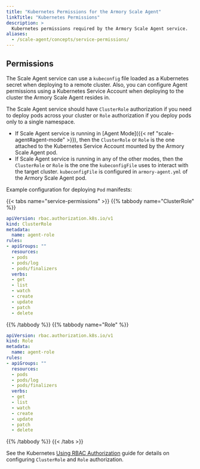 ```yaml
---
title: "Kubernetes Permissions for the Armory Scale Agent"
linkTitle: "Kubernetes Permissions"
description: >
  Kubernetes permissions required by the Armory Scale Agent service.
aliases:
  - /scale-agent/concepts/service-permissions/
---
```


## Permissions

The Scale Agent service can use a `kubeconfig` file loaded as a Kubernetes secret when deploying to a remote cluster. Also, you can configure Agent permissions using a Kubernetes Service Account when deploying to the cluster the Armory Scale Agent resides in.

The Scale Agent service should have `ClusterRole` authorization if you need to deploy pods across your cluster or `Role` authorization if you deploy pods only to a single namespace.

* If Scale Agent service is running in [Agent Mode]({{< ref "scale-agent#agent-mode" >}}), then the `ClusterRole` or `Role` is the one attached to the Kubernetes Service Account mounted by the Armory Scale Agent pod.
* If Scale Agent service is running in any of the other modes, then the `ClusterRole` or `Role` is the one the `kubeconfigFile` uses to interact with the target cluster. `kubeconfigFile` is configured in `armory-agent.yml` of the Armory Scale Agent pod.

Example configuration for deploying `Pod` manifests:

{{< tabs name="service-permissions" >}}
{{% tabbody name="ClusterRole" %}}

```yaml
apiVersion: rbac.authorization.k8s.io/v1
kind: ClusterRole
metadata:
  name: agent-role
rules:
- apiGroups: ""
  resources:
  - pods
  - pods/log
  - pods/finalizers  
  verbs:
  - get
  - list
  - watch
  - create
  - update
  - patch
  - delete
```

{{% /tabbody %}}
{{% tabbody name="Role" %}}

```yaml
apiVersion: rbac.authorization.k8s.io/v1
kind: Role
metadata:
  name: agent-role
rules:
- apiGroups: ""
  resources:
  - pods
  - pods/log
  - pods/finalizers  
  verbs:
  - get
  - list
  - watch
  - create
  - update
  - patch
  - delete
```

{{% /tabbody %}}
{{< /tabs >}}

See the Kubernetes [Using RBAC Authorization](https://kubernetes.io/docs/reference/access-authn-authz/rbac/) guide for details on configuring `ClusterRole` and `Role` authorization.

